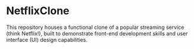 # NetflixClone
This repository houses a functional clone of a popular streaming service (think Netflix!), built to demonstrate front-end development skills and user interface (UI) design capabilities.
